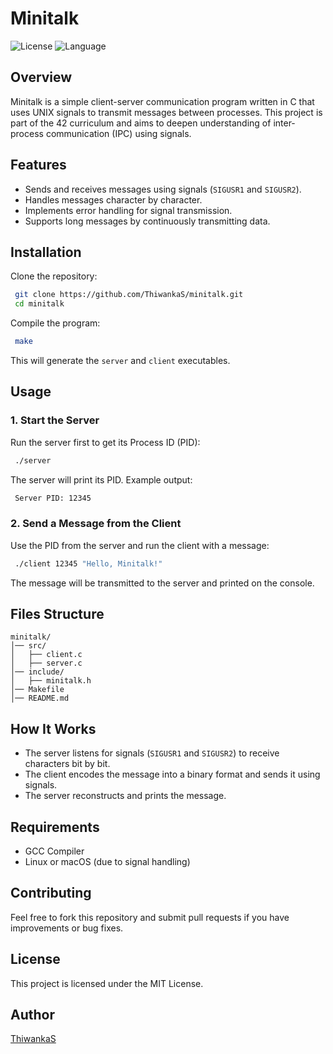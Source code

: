 # Minitalk

![License](https://img.shields.io/badge/license-MIT-blue.svg)
![Language](https://img.shields.io/badge/C-100%25-brightgreen.svg)

## Overview

Minitalk is a simple client-server communication program written in C that uses UNIX signals to transmit messages between processes. This project is part of the 42 curriculum and aims to deepen understanding of inter-process communication (IPC) using signals.

## Features

- Sends and receives messages using signals (`SIGUSR1` and `SIGUSR2`).
- Handles messages character by character.
- Implements error handling for signal transmission.
- Supports long messages by continuously transmitting data.

## Installation

Clone the repository:
```sh
 git clone https://github.com/ThiwankaS/minitalk.git
 cd minitalk
```

Compile the program:
```sh
 make
```
This will generate the `server` and `client` executables.

## Usage

### 1. Start the Server
Run the server first to get its Process ID (PID):
```sh
 ./server
```
The server will print its PID. Example output:
```sh
 Server PID: 12345
```

### 2. Send a Message from the Client
Use the PID from the server and run the client with a message:
```sh
 ./client 12345 "Hello, Minitalk!"
```
The message will be transmitted to the server and printed on the console.

## Files Structure
```
minitalk/
│── src/
│   ├── client.c
│   ├── server.c
│── include/
│   ├── minitalk.h
│── Makefile
│── README.md
```

## How It Works
- The server listens for signals (`SIGUSR1` and `SIGUSR2`) to receive characters bit by bit.
- The client encodes the message into a binary format and sends it using signals.
- The server reconstructs and prints the message.

## Requirements
- GCC Compiler
- Linux or macOS (due to signal handling)

## Contributing
Feel free to fork this repository and submit pull requests if you have improvements or bug fixes.

## License
This project is licensed under the MIT License.

## Author
[ThiwankaS](https://github.com/ThiwankaS)
